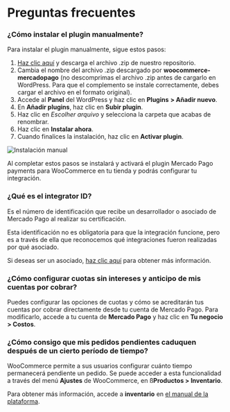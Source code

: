 # Preguntas frecuentes 

### ¿Cómo instalar el plugin manualmente?

Para instalar el plugin manualmente, sigue estos pasos: 


1. [Haz clic aquí](https://github.com/mercadopago/cart-woocommerce/archive/master.zip) y descarga el archivo .zip de nuestro repositorio.
2. Cambia el nombre del archivo .zip descargado por **woocommerce-mercadopago** (no descomprimas el archivo .zip antes de cargarlo en WordPress. Para que el complemento se instale correctamente, debes cargar el archivo en el formato original).
3. Accede al **Panel** del WordPress y haz clic en **Plugins** **> Añadir nuevo**.
4. En **Añadir plugins**, haz clic en **Subir plugin**.
5. Haz clic en _Escolher arquivo_ y selecciona la carpeta que acabas de renombrar.
6. Haz clic en **Instalar ahora**.
7. Cuando finalices la instalación, haz clic en **Activar plugin**.

![Instalación manual](/images/woocomerce/es-plugin-installation-manual.gif)

Al completar estos pasos se instalará y activará el plugin Mercado Pago payments para WooCommerce en tu tienda y podrás configurar tu integración.

### ¿Qué es el integrator ID?

Es el número de identificación que recibe un desarrollador o asociado de Mercado Pago al realizar su certificación. 

Esta identificación no es obligatoria para que la integración funcione, pero es a través de ella que reconocemos qué integraciones fueron realizadas por qué asociado.

Si deseas ser un asociado, [haz clic aquí](https://www.mercadopago.com.br/developers/es/developer-program#dev-program-benefits) para obtener más información.

### ¿Cómo configurar cuotas sin intereses y anticipo de mis cuentas por cobrar?

Puedes configurar las opciones de cuotas y cómo se acreditarán tus cuentas por cobrar directamente desde tu cuenta de Mercado Pago. Para modificarlo, accede a tu cuenta de **Mercado Pago** y haz clic en **Tu negocio > Costos**.

### ¿Cómo consigo que mis pedidos pendientes caduquen después de un cierto período de tiempo?

WooCommerce permite a sus usuarios configurar cuánto tiempo permanecerá pendiente un pedido. Se puede acceder a esta funcionalidad a través del menú **Ajustes** de WooCommerce, en ß**Productos > Inventario**. 

Para obtener más información, accede a **inventario** en [el manual de la plataforma](https://docs.woocommerce.com/document/perguntas-frequentes-sobre-reservas/).